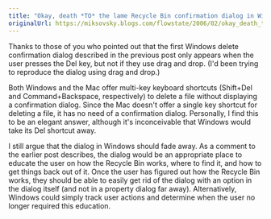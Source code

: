 ```yaml
---
title: "Okay, death *TO* the lame Recycle Bin confirmation dialog in Windows"
originalUrl: https://miksovsky.blogs.com/flowstate/2006/02/okay_death_to_t.html
---
```


<p>
  Thanks to those of you who pointed out that the first Windows delete
  confirmation dialog described in the previous post only appears when the user
  presses the Del key, but not if they use drag and drop. (I'd been trying to
  reproduce the dialog using drag and drop.)
</p>
<p>
  Both Windows and the Mac offer multi-key keyboard shortcuts (Shift+Del and
  Command+Backspace, respectively) to delete a file without displaying a
  confirmation dialog. Since the Mac doesn't offer a single key shortcut for
  deleting a file, it has no need of a confirmation dialog. Personally, I find
  this to be an elegant answer, although it's inconceivable that Windows would
  take its Del shortcut away.
</p>
<p>
  I still argue that the dialog in Windows should fade away. As a comment to the
  earlier post describes, the dialog would be an appropriate place to educate
  the user on how the Recycle Bin works, where to find it, and how to get things
  back out of it. Once the user has figured out how the Recycle Bin works, they
  should be able to easily get rid of the dialog with an option in the dialog
  itself (and not in a property dialog far away). Alternatively, Windows could
  simply track user actions and determine when the user no longer required this
  education.
</p>
